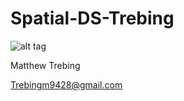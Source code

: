 # Spatial-DS-Trebing

![alt tag](https://avatars0.githubusercontent.com/u/25830396?v=3&u=9e3604935b77bfb532cf423c4f09765b04cee5e4&s=360)

Matthew Trebing

Trebingm9428@gmail.com

